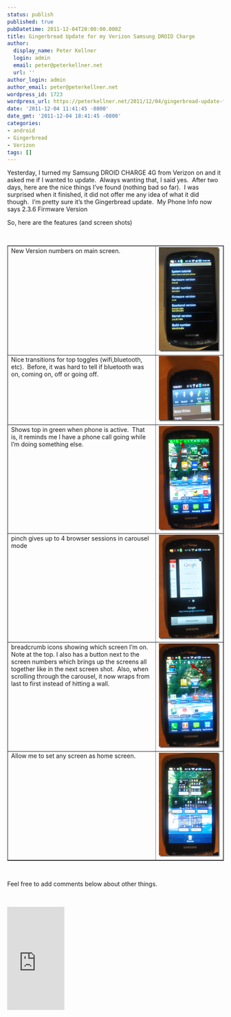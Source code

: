 ```yaml
---
status: publish
published: true
pubDatetime: 2011-12-04T20:00:00.000Z
title: Gingerbread Update for my Verizon Samsung DROID Charge
author:
  display_name: Peter Kellner
  login: admin
  email: peter@peterkellner.net
  url: ''
author_login: admin
author_email: peter@peterkellner.net
wordpress_id: 1723
wordpress_url: https://peterkellner.net/2011/12/04/gingerbread-update-for-my-verizon-samsung-droid-charge/
date: '2011-12-04 11:41:45 -0800'
date_gmt: '2011-12-04 18:41:45 -0800'
categories:
- android
- Gingerbread
- Verizon
tags: []
---
```

<p>Yesterday, I turned my Samsung DROID CHARGE 4G from Verizon on and it asked me if I wanted to update.&#160; Always wanting that, I said yes.&#160; After two days, here are the nice things I’ve found (nothing bad so far).&#160; I was surprised when it finished, it did not offer me any idea of what it did though.&#160; I’m pretty sure it’s the Gingerbread update.&#160; My Phone Info now says 2.3.6 Firmware Version</p>
<p>So, here are the features (and screen shots)</p>
<p>&#160;</p>
<table border="1" cellspacing="5" cellpadding="2" width="574">
<tbody>
<tr>
<td valign="top" width="382">New Version numbers on main screen.</td>
<td valign="top" width="175"><a href="/wp/wp-content/uploads/2011/12/image.png"><img style="background-image: none; border-bottom: 0px; border-left: 0px; margin: 0px; padding-left: 0px; padding-right: 0px; display: inline; border-top: 0px; border-right: 0px; padding-top: 0px" title="image" border="0" alt="image" src="/wp/wp-content/uploads/2011/12/image_thumb.png" width="143" height="244" /></a></td>
</tr>
<tr>
<td valign="top" width="382">Nice transitions for top toggles (wifi,bluetooth, etc).&#160; Before, it was hard to tell if bluetooth was on, coming on, off or going off.</td>
<td valign="top" width="175"><a href="/wp/wp-content/uploads/2011/12/image1.png"><img style="background-image: none; border-bottom: 0px; border-left: 0px; margin: 0px; padding-left: 0px; padding-right: 0px; display: inline; border-top: 0px; border-right: 0px; padding-top: 0px" title="image" border="0" alt="image" src="/wp/wp-content/uploads/2011/12/image_thumb1.png" width="244" height="153" /></a></td>
</tr>
<tr>
<td valign="top" width="382">Shows top in green when phone is active.&#160; That is, it reminds me I have a phone call going while I’m doing something else.</td>
<td valign="top" width="175"><a href="/wp/wp-content/uploads/2011/12/image2.png"><img style="background-image: none; border-bottom: 0px; border-left: 0px; margin: 0px; padding-left: 0px; padding-right: 0px; display: inline; border-top: 0px; border-right: 0px; padding-top: 0px" title="image" border="0" alt="image" src="/wp/wp-content/uploads/2011/12/image_thumb2.png" width="157" height="244" /></a></td>
</tr>
<tr>
<td valign="top" width="382">pinch gives up to 4 browser sessions in carousel mode</td>
<td valign="top" width="175"><a href="/wp/wp-content/uploads/2011/12/image3.png"><img style="background-image: none; border-bottom: 0px; border-left: 0px; margin: 0px; padding-left: 0px; padding-right: 0px; display: inline; border-top: 0px; border-right: 0px; padding-top: 0px" title="image" border="0" alt="image" src="/wp/wp-content/uploads/2011/12/image_thumb3.png" width="155" height="244" /></a></td>
</tr>
<tr>
<td valign="top" width="382">breadcrumb icons showing which screen I’m on. Note at the top. I also has a button next to the screen numbers which brings up the screens all together like in the next screen shot.&#160; Also, when scrolling through the carousel, it now wraps from last to first instead of hitting a wall.</td>
<td valign="top" width="175"><a href="/wp/wp-content/uploads/2011/12/image4.png"><img style="background-image: none; border-bottom: 0px; border-left: 0px; margin: 0px; padding-left: 0px; padding-right: 0px; display: inline; border-top: 0px; border-right: 0px; padding-top: 0px" title="image" border="0" alt="image" src="/wp/wp-content/uploads/2011/12/image_thumb4.png" width="146" height="244" /></a></td>
</tr>
<tr>
<td valign="top" width="382">Allow me to set any screen as home screen.</td>
<td valign="top" width="175"><a href="/wp/wp-content/uploads/2011/12/image5.png"><img style="background-image: none; border-bottom: 0px; border-left: 0px; margin: 0px; padding-left: 0px; padding-right: 0px; display: inline; border-top: 0px; border-right: 0px; padding-top: 0px" title="image" border="0" alt="image" src="/wp/wp-content/uploads/2011/12/image_thumb5.png" width="149" height="244" /></a></td>
</tr>
</tbody>
</table>
<p>&#160;</p>
<p>Feel free to add comments below about other things.</p>
<p>&#160;</p>
<p> <iframe style="width: 133px; height: 240px" marginheight="0" src="http://rcm.amazon.com/e/cm?lt1=_blank&amp;bc1=000000&amp;IS2=1&amp;bg1=FFFFFF&amp;fc1=000000&amp;lc1=0000FF&amp;t=petkelsblo-20&amp;o=1&amp;p=8&amp;l=as1&amp;m=amazon&amp;f=ifr&amp;ref=qf_sp_asin_til&amp;asins=B004XD1S4M" frameborder="0" marginwidth="0" scrolling="no"></iframe></p>
